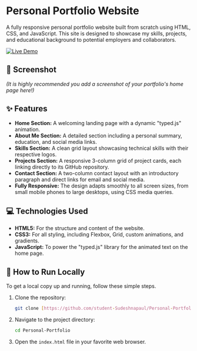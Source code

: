 # Personal Portfolio Website

A fully responsive personal portfolio website built from scratch using HTML, CSS, and JavaScript. This site is designed to showcase my skills, projects, and educational background to potential employers and collaborators.

[![Live Demo](https://img.shields.io/badge/Live_Demo-View_Site-brightgreen.svg)](https://student-sudeshnapaul.github.io/Personal-Portfolio/)

## 📸 Screenshot

*(It is highly recommended you add a screenshot of your portfolio's home page here!)*

## ✨ Features

* **Home Section:** A welcoming landing page with a dynamic "typed.js" animation.
* **About Me Section:** A detailed section including a personal summary, education, and social media links.
* **Skills Section:** A clean grid layout showcasing technical skills with their respective logos.
* **Projects Section:** A responsive 3-column grid of project cards, each linking directly to its GitHub repository.
* **Contact Section:** A two-column contact layout with an introductory paragraph and direct links for email and social media.
* **Fully Responsive:** The design adapts smoothly to all screen sizes, from small mobile phones to large desktops, using CSS media queries.

## 💻 Technologies Used

* **HTML5:** For the structure and content of the website.
* **CSS3:** For all styling, including Flexbox, Grid, custom animations, and gradients.
* **JavaScript:** To power the "typed.js" library for the animated text on the home page.

## 🚀 How to Run Locally

To get a local copy up and running, follow these simple steps.

1.  Clone the repository:
    ```bash
    git clone [https://github.com/student-Sudeshnapaul/Personal-Portfolio.git](https://github.com/student-Sudeshnapaul/Personal-Portfolio.git)
    ```
2.  Navigate to the project directory:
    ```bash
    cd Personal-Portfolio
    ```
3.  Open the `index.html` file in your favorite web browser.
